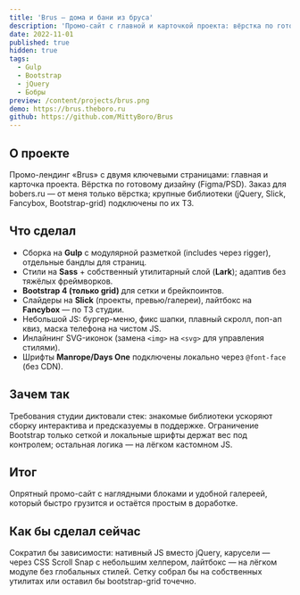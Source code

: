 ```yaml
---
title: 'Brus — дома и бани из бруса'
description: 'Промо-сайт с главной и карточкой проекта: вёрстка по готовому дизайну; jQuery/Slick/Fancybox — по ТЗ заказчика.'
date: 2022-11-01
published: true
hidden: true
tags:
  - Gulp
  - Bootstrap
  - jQuery
  - Бобры
preview: /content/projects/brus.png
demo: https://brus.theboro.ru
github: https://github.com/MittyBoro/Brus
---
```


## О проекте

Промо-лендинг «Brus» с двумя ключевыми страницами: главная и карточка проекта. Вёрстка по готовому дизайну (Figma/PSD). Заказ для bobers.ru — от меня только вёрстка; крупные библиотеки (jQuery, Slick, Fancybox, Bootstrap-grid) подключены по их ТЗ.

## Что сделал

- Сборка на **Gulp** с модулярной разметкой (includes через rigger), отдельные бандлы для страниц.
- Стили на **Sass** + собственный утилитарный слой (**Lark**); адаптив без тяжёлых фреймворков.
- **Bootstrap 4 (только grid)** для сетки и брейкпоинтов.
- Слайдеры на **Slick** (проекты, превью/галереи), лайтбокс на **Fancybox** — по ТЗ студии.
- Небольшой JS: бургер-меню, фикс шапки, плавный скролл, поп-ап квиз, маска телефона на чистом JS.
- Инлайнинг SVG-иконок (замена `<img>` на `<svg>` для управления стилями).
- Шрифты **Manrope/Days One** подключены локально через `@font-face` (без CDN).

## Зачем так

Требования студии диктовали стек: знакомые библиотеки ускоряют сборку интерактива и предсказуемы в поддержке. Ограничение Bootstrap только сеткой и локальные шрифты держат вес под контролем; остальная логика — на лёгком кастомном JS.

## Итог

Опрятный промо-сайт с наглядными блоками и удобной галереей, который быстро грузится и остаётся простым в доработке.

## Как бы сделал сейчас

Сократил бы зависимости: нативный JS вместо jQuery, карусели — через CSS Scroll Snap с небольшим хелпером, лайтбокс — на лёгком модуле без глобальных стилей. Сетку собрал бы на собственных утилитах или оставил бы bootstrap-grid точечно.

